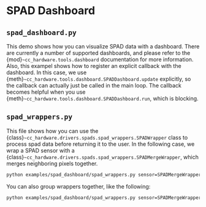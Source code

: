 # SPAD Dashboard

## `spad_dashboard.py`

This demo shows how you can visualize SPAD data with a dashboard. There are currently a number of supported dashboards, and please refer to the {mod}`~cc_hardware.tools.dashboard` documentation for more information. Also, this exampel shows how to register an explicit callback with the dashboard. In this case, we use {meth}`~cc_hardware.tools.dashboard.SPADDashboard.update` explicitly, so the callback can actually just be called in the main loop. The callback becomes helpful when you use {meth}`~cc_hardware.tools.dashboard.SPADDashboard.run`, which is blocking.


## `spad_wrappers.py`

This file shows how you can use the {class}`~cc_hardware.drivers.spads.spad_wrappers.SPADWrapper` class to process spad data before returning it to the user. In the following case, we wrap a SPAD sensor with a {class}`~cc_hardware.drivers.spads.spad_wrappers.SPADMergeWrapper`, which merges neighboring pixels together.

```bash
python examples/spad_dashboard/spad_wrappers.py sensor=SPADMergeWrapper sensor/wrapped=<SPADSensor> sensor.merge_all=True dashboard=<SPADDashboard>
```

You can also group wrappers together, like the following:

```bash
python examples/spad_dashboard/spad_wrappers.py sensor=SPADMergeWrapper sensor/wrapped=SPADMovingAverageWrapper sensor/wrapped/wrapped=<SPADSensor> sensor.merge_all=True sensor.wrapped.window_size=5 dashboard=<SPADDashboard>
```
